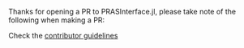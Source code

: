 Thanks for opening a PR to PRASInterface.jl, please take note of the following when making a PR:

Check the [contributor guidelines](https://nrel-sienna.github.io/PRASInterface.jl/stable/code_base_developer_guide/developer/)
